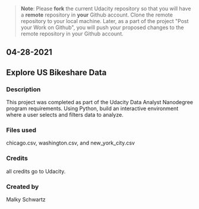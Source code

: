 >**Note**: Please **fork** the current Udacity repository so that you will have a **remote** repository in **your** Github account. Clone the remote repository to your local machine. Later, as a part of the project "Post your Work on Github", you will push your proposed changes to the remote repository in your Github account.

## 04-28-2021
## Explore US Bikeshare Data
### Description
This project was completed as part of the Udacity Data Analyst Nanodegree program requirements.
Using Python, build an interactive environment where a user selects and filters data to analyze.
### Files used
chicago.csv, washington.csv, and new_york_city.csv 
### Credits
all credits go to Udacity.
### Created by
Malky Schwartz
